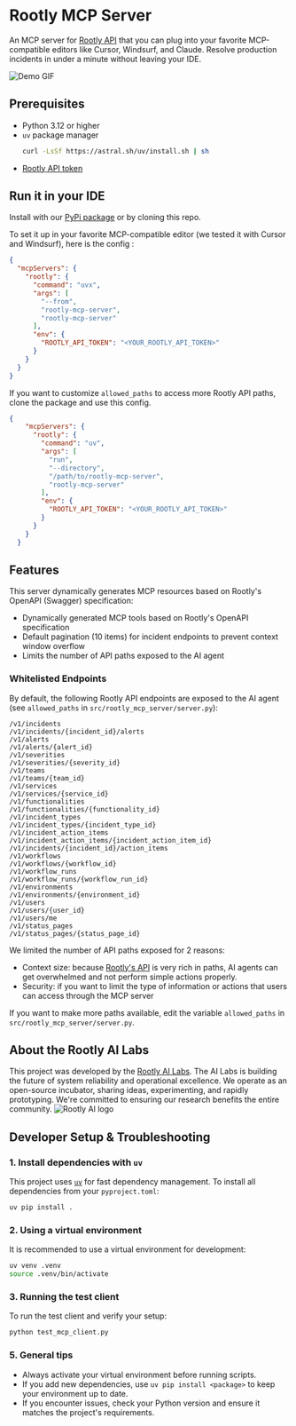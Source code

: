 # Rootly MCP Server

An MCP server for [Rootly API](https://docs.rootly.com/api-reference/overview) that you can plug into your favorite MCP-compatible editors like Cursor, Windsurf, and Claude. Resolve production incidents in under a minute without leaving your IDE.

![Demo GIF](rootly-mcp-server-demo.gif)

## Prerequisites

- Python 3.12 or higher
- `uv` package manager
  ```bash
  curl -LsSf https://astral.sh/uv/install.sh | sh
  ```
- [Rootly API token](https://docs.rootly.com/api-reference/overview#how-to-generate-an-api-key%3F)

## Run it in your IDE
Install with our [PyPi package](https://pypi.org/project/rootly-mcp-server/) or by cloning this repo.

To set it up in your favorite MCP-compatible editor (we tested it with Cursor and Windsurf), here is the config :
```json
{
  "mcpServers": {
    "rootly": {
      "command": "uvx",
      "args": [
        "--from",
        "rootly-mcp-server",
        "rootly-mcp-server"
      ],
      "env": {
        "ROOTLY_API_TOKEN": "<YOUR_ROOTLY_API_TOKEN>"
      }
    }
  }
}
```
If you want to customize `allowed_paths` to access more Rootly API paths, clone the package and use this config.
```json
{
    "mcpServers": {
      "rootly": {
        "command": "uv",
        "args": [
          "run",
          "--directory",
          "/path/to/rootly-mcp-server",
          "rootly-mcp-server"
        ],
        "env": {
          "ROOTLY_API_TOKEN": "<YOUR_ROOTLY_API_TOKEN>"
        }
      }
    }
  }
```

## Features
This server dynamically generates MCP resources based on Rootly's OpenAPI (Swagger) specification:
- Dynamically generated MCP tools based on Rootly's OpenAPI specification
- Default pagination (10 items) for incident endpoints to prevent context window overflow
- Limits the number of API paths exposed to the AI agent

### Whitelisted Endpoints
By default, the following Rootly API endpoints are exposed to the AI agent (see `allowed_paths` in `src/rootly_mcp_server/server.py`):

```
/v1/incidents
/v1/incidents/{incident_id}/alerts
/v1/alerts
/v1/alerts/{alert_id}
/v1/severities
/v1/severities/{severity_id}
/v1/teams
/v1/teams/{team_id}
/v1/services
/v1/services/{service_id}
/v1/functionalities
/v1/functionalities/{functionality_id}
/v1/incident_types
/v1/incident_types/{incident_type_id}
/v1/incident_action_items
/v1/incident_action_items/{incident_action_item_id}
/v1/incidents/{incident_id}/action_items
/v1/workflows
/v1/workflows/{workflow_id}
/v1/workflow_runs
/v1/workflow_runs/{workflow_run_id}
/v1/environments
/v1/environments/{environment_id}
/v1/users
/v1/users/{user_id}
/v1/users/me
/v1/status_pages
/v1/status_pages/{status_page_id}
```

We limited the number of API paths exposed for 2 reasons:
* Context size: because [Rootly's API](https://docs.rootly.com/api-reference/overview) is very rich in paths, AI agents can get overwhelmed and not perform simple actions properly.
* Security: if you want to limit the type of information or actions that users can access through the MCP server

If you want to make more paths available, edit the variable `allowed_paths` in `src/rootly_mcp_server/server.py`.

## About the Rootly AI Labs
This project was developed by the [Rootly AI Labs](https://labs.rootly.ai/). The AI Labs is building the future of system reliability and operational excellence. We operate as an open-source incubator, sharing ideas, experimenting, and rapidly prototyping. We're committed to ensuring our research benefits the entire community.
![Rootly AI logo](https://github.com/Rootly-AI-Labs/EventOrOutage/raw/main/rootly-ai.png)

## Developer Setup & Troubleshooting

### 1. Install dependencies with `uv`
This project uses [`uv`](https://github.com/astral-sh/uv) for fast dependency management. To install all dependencies from your `pyproject.toml`:
```bash
uv pip install .
```

### 2. Using a virtual environment
It is recommended to use a virtual environment for development:
```bash
uv venv .venv
source .venv/bin/activate
```

### 3. Running the test client
To run the test client and verify your setup:
```bash
python test_mcp_client.py
```

### 5. General tips
- Always activate your virtual environment before running scripts.
- If you add new dependencies, use `uv pip install <package>` to keep your environment up to date.
- If you encounter issues, check your Python version and ensure it matches the project's requirements.

